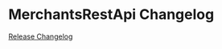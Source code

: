 # MerchantsRestApi Changelog

[Release Changelog](https://github.com/spryker/merchants-rest-api/releases)
